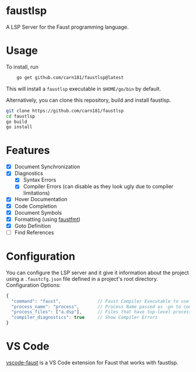 # faustlsp

A LSP Server for the Faust programming language.

# Usage

To install, run  
```sh
    go get github.com/carn181/faustlsp@latest
```

This will install a `faustlsp` executable in `$HOME/go/bin` by default.  


Alternatively, you can clone this repository, build and install faustlsp.  

```sh
git clone https://github.com/carn181/faustlsp
cd faustlsp
go build
go install
```

# Features

- [x] Document Synchronization
- [x] Diagnostics
  - [x] Syntax Errors
  - [x] Compiler Errors (can disable as they look ugly due to compiler limitations)
- [x] Hover Documentation
- [x] Code Completion
- [x] Document Symbols
- [x] Formatting (using [faustfmt](https://github.com/carn181/faustfmt))
- [x] Goto Definition
- [ ] Find References

# Configuration

You can configure the LSP server and it give it information about the project using a `.faustcfg.json` file defined in a project's root directory.  
Configuration Options:  
```js
{
  "command": "faust",              // Faust Compiler Executable to use
  "process_name": "process",       // Process Name passed as -pn to compiler
  "process_files": ["a.dsp"],      // Files that have top-level processes defined
  "compiler_diagnostics": true     // Show Compiler Errors 
}
```

# VS Code

[vscode-faust](https://github.com/carn181/vscode-faust) is a VS Code extension for Faust that works with faustlsp.
